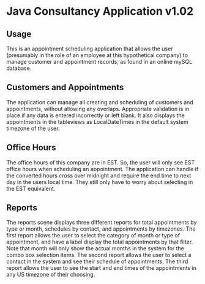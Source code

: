 # Java Consultancy Application v1.02 #

## Usage ##

This is an appointment scheduling application that allows the user (presumably in the role of an employee at this hypothetical company) to manage customer and appointment records, as found in an online mySQL database. 

## Customers and Appointments ##

The application can manage all creating and scheduling of customers and appointments, without allowing any overlaps. 
Appropriate validation is in place if any data is entered incorrectly or left blank. 
It also displays the appointments in the tableviews as LocalDateTimes in the default system timezone of the user. 


## Office Hours ##

The office hours of this company are in EST. So, the user will only see EST office hours when scheduling an appointment. 
The application can handle if the converted hours cross over midnight and require the end time to next day in the users local time. 
They still only have to worry about selecting in the EST equivalent.

## Reports ##

The reports scene displays three different reports for total appointments by type or month, schedules by contact, and appointments by timezones.
The first report allows the user to select the category of month or type of appointment, and have a label display the total appointments by that filter.
Note that month will only show the actual months in the system for the combo box selection items.
The second report allows the user to select a contact in the system and see their schedule of appointments.
The third report allows the user to see the start and end times of the appointments in any US timezone of their choosing.